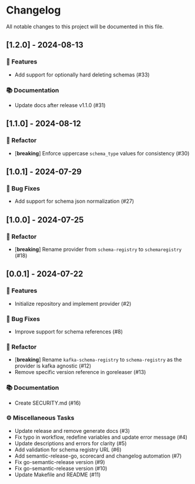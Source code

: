# Changelog

All notable changes to this project will be documented in this file.

## [1.2.0] - 2024-08-13

### 🚀 Features

- Add support for optionally hard deleting schemas (#33)

### 📚 Documentation

- Update docs after release v1.1.0 (#31)

<!-- markdownlint-disable MD024 -->
## [1.1.0] - 2024-08-12

### 🚜 Refactor

- [**breaking**] Enforce uppercase `schema_type` values for consistency (#30)

## [1.0.1] - 2024-07-29

### 🐛 Bug Fixes

- Add support for schema json normalization (#27)

## [1.0.0] - 2024-07-25

### 🚜 Refactor

- [**breaking**] Rename provider from `schema-registry` to `schemaregistry` (#18)

## [0.0.1] - 2024-07-22

### 🚀 Features

- Initialize repository and implement provider (#2)

### 🐛 Bug Fixes

- Improve support for schema references (#8)

### 🚜 Refactor

- [**breaking**] Rename `kafka-schema-registry` to `schema-registry` as the provider is kafka agnostic (#12)
- Remove specific version reference in goreleaser (#13)

### 📚 Documentation

- Create SECURITY.md (#16)

### ⚙️ Miscellaneous Tasks

- Update release and remove generate docs (#3)
- Fix typo in workflow, redefine variables and update error message (#4)
- Update descriptions and errors for clarity (#5)
- Add validation for schema registry URL (#6)
- Add semantic-release-go, scorecard and changelog automation (#7)
- Fix go-semantic-release version (#9)
- Fix go-semantic-release version (#10)
- Update Makefile and README (#11)
